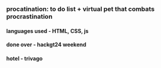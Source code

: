 ### procatination: to do list + virtual pet that combats procrastination
#### languages used - HTML, CSS, js
#### done over - hackgt24 weekend
#### hotel - trivago
